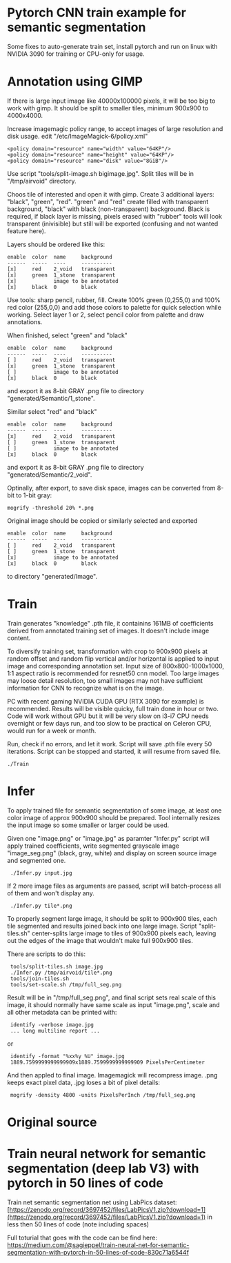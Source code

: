 # Pytorch CNN train example for semantic segmentation

Some fixes to auto-generate train set, install pytorch
and run on linux with NVIDIA 3090 for training or
CPU-only for usage.

# Annotation using GIMP

If there is large input image like 40000x100000 pixels, it will be too
big to work with gimp. It should be split to smaller tiles, minimum
900x900 to 4000x4000.

Increase imagemagic policy range, to accept images of large resolution
and disk usage. edit "/etc/ImageMagick-6/policy.xml"

    <policy domain="resource" name="width" value="64KP"/>
    <policy domain="resource" name="height" value="64KP"/>
    <policy domain="resource" name="disk" value="8GiB"/>

Use script "tools/split-image.sh bigimage.jpg". Split tiles will be in
"/tmp/airvoid" directory.

Choos tile of interested and open it with gimp. Create 3 additional layers:
"black", "green", "red". "green" and "red" create filled with transparent
background, "black" with black (non-transparent) background. Black is
required, if black layer is missing, pixels erased with "rubber" tools
will look transparent (inivisible) but still will be exported (confusing
and not wanted feature here).

Layers should be ordered like this:

    enable  color  name     background
    ------  -----  ----     ----------
    [x]     red    2_void   transparent
    [x]     green  1_stone  transparent
    [x]            image to be annotated
    [x]     black  0        black

Use tools: sharp pencil, rubber, fill.
Create 100% green (0,255,0) and 100% red color (255,0,0)
and add those colors to palette for quick selection while working.
Select layer 1 or 2, select pencil color from palette
and draw annotations.

When finished, select "green" and "black"

    enable  color  name     background
    ------  -----  ----     ----------
    [ ]     red    2_void   transparent
    [x]     green  1_stone  transparent
    [ ]            image to be annotated
    [x]     black  0        black

and export it as 8-bit GRAY .png file to
directory "generated/Semantic/1_stone".

Similar select "red" and "black"

    enable  color  name     background
    ------  -----  ----     ----------
    [x]     red    2_void   transparent
    [ ]     green  1_stone  transparent
    [ ]            image to be annotated
    [x]     black  0        black

and export it as 8-bit GRAY .png file to
directory "generated/Semantic/2_void".

Optinally, after export, to save disk space,
images can be converted from 8-bit to 1-bit gray:

    mogrify -threshold 20% *.png

Original image should be copied or similarly selected and exported

    enable  color  name     background
    ------  -----  ----     ----------
    [ ]     red    2_void   transparent
    [ ]     green  1_stone  transparent
    [x]            image to be annotated
    [x]     black  0        black

to directory "generated/Image".

# Train

Train generates "knowledge" .pth file, it containins 161MB of coefficients
derived from annotated training set of images. It doesn't include image
content.

To diversify training set, transformation with crop to 900x900 pixels at random
offset and random flip vertical and/or horizontal is applied to input image and
corresponding annotation set. Input size of 800x800-1000x1000, 1:1 aspect
ratio is recommended for resnet50 cnn model. Too large images may loose detail
resolution, too small images may not have sufficient information for CNN to
recognize what is on the image.

PC with recent gaming NVIDIA CUDA GPU (RTX 3090 for example) is recommended.
Results will be visible quicky,
full train done in hour or two. Code will work without GPU but it will be
very slow on i3-i7 CPU needs overnight or few days run, and too slow
to be practical on Celeron CPU, would run for a week or month.

Run, check if no errors, and let it work. Script will save .pth file
every 50 iterations. Script can be stopped and started, it will resume
from saved file.

    ./Train

# Infer

To apply trained file for semantic segmentation of some image,
at least one color image of approx 900x900 should be prepared.
Tool internally resizes the input image so some smaller or larger
could be used.

Given one "image.png" or "image.jpg" as paramter "Infer.py" script will
apply trained coefficients, write segmented grayscale image "image_seg.png"
(black, gray, white) and display on screen source image and segmented one.

     ./Infer.py input.jpg

If 2 more image files as arguments are passed, script will batch-process all
of them and won't display any.

     ./Infer.py tile*.png

To properly segment large image, it should be split to 900x900 tiles,
each tile segmented and results joined back into one large image.
Script "split-tiles.sh" center-splits large image to tiles of
900x900 pixels each, leaving out the edges of the image that
wouldn't make full 900x900 tiles.

There are scripts to do this:

     tools/split-tiles.sh image.jpg
     ./Infer.py /tmp/airvoid/tile*.png
     tools/join-tiles.sh
     tools/set-scale.sh /tmp/full_seg.png

Result will be in "/tmp/full_seg.png", and final script sets real scale
of this image, it should normally have same scale as input "image.png",
scale and all other metadata can be printed with:

     identify -verbose image.jpg
     ... long multiline report ...

or

     identify -format "%xx%y %U" image.jpg
     1889.7599999999999909x1889.7599999999999909 PixelsPerCentimeter

And then appled to final image. Imagemagick will recompress image.
.png keeps exact pixel data, .jpg loses a bit of pixel details:

     mogrify -density 4800 -units PixelsPerInch /tmp/full_seg.png

# Original source

# Train neural network for semantic segmentation (deep lab V3) with pytorch in 50 lines of code

Train net semantic segmentation net using LabPics dataset: [https://zenodo.org/record/3697452/files/LabPicsV1.zip?download=1](https://zenodo.org/record/3697452/files/LabPicsV1.zip?download=1) in less then 50 lines of code (note including spaces)

Full toturial that goes with the code can be find here:
https://medium.com/@sagieppel/train-neural-net-for-semantic-segmentation-with-pytorch-in-50-lines-of-code-830c71a6544f
